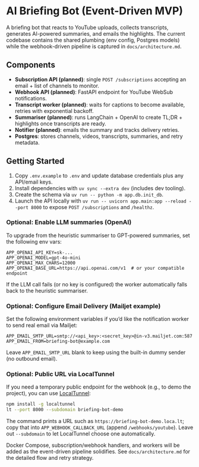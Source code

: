 # AI Briefing Bot (Event-Driven MVP)

A briefing bot that reacts to YouTube uploads, collects transcripts, generates AI-powered summaries, and emails the highlights. The current codebase contains the shared plumbing (env config, Postgres models) while the webhook-driven pipeline is captured in `docs/architecture.md`.

## Components

- **Subscription API (planned)**: single `POST /subscriptions` accepting an email + list of channels to monitor.
- **Webhook API (planned)**: FastAPI endpoint for YouTube WebSub notifications.
- **Transcript worker (planned)**: waits for captions to become available, retries with exponential backoff.
- **Summariser (planned)**: runs LangChain + OpenAI to create TL;DR + highlights once transcripts are ready.
- **Notifier (planned)**: emails the summary and tracks delivery retries.
- **Postgres**: stores channels, videos, transcripts, summaries, and retry metadata.

## Getting Started

1. Copy `.env.example` to `.env` and update database credentials plus any API/email keys.
2. Install dependencies with `uv sync --extra dev` (includes dev tooling).
3. Create the schema via `uv run -- python -m app.db.init_db`.
4. Launch the API locally with `uv run -- uvicorn app.main:app --reload --port 8000` to expose `POST /subscriptions` and `/healthz`.

### Optional: Enable LLM summaries (OpenAI)

To upgrade from the heuristic summariser to GPT-powered summaries, set the following env vars:

```
APP_OPENAI_API_KEY=sk-...
APP_OPENAI_MODEL=gpt-4o-mini
APP_OPENAI_MAX_CHARS=12000
APP_OPENAI_BASE_URL=https://api.openai.com/v1  # or your compatible endpoint
```

If the LLM call fails (or no key is configured) the worker automatically falls back to the heuristic summariser.

### Optional: Configure Email Delivery (Mailjet example)

Set the following environment variables if you’d like the notification worker to send real email via Mailjet:

```
APP_EMAIL_SMTP_URL=smtp://<api_key>:<secret_key>@in-v3.mailjet.com:587
APP_EMAIL_FROM=briefing-bot@example.com
```

Leave `APP_EMAIL_SMTP_URL` blank to keep using the built-in dummy sender (no outbound email).

### Optional: Public URL via LocalTunnel

If you need a temporary public endpoint for the webhook (e.g., to demo the project), you can use [LocalTunnel](https://github.com/localtunnel/localtunnel):

```bash
npm install -g localtunnel
lt --port 8000 --subdomain briefing-bot-demo
```

The command prints a URL such as `https://briefing-bot-demo.loca.lt`; copy that into `APP_WEBHOOK_CALLBACK_URL` (append `/webhooks/youtube`). Leave out `--subdomain` to let LocalTunnel choose one automatically.

Docker Compose, subscription/webhook handlers, and workers will be added as the event-driven pipeline solidifies. See `docs/architecture.md` for the detailed flow and retry strategy.
